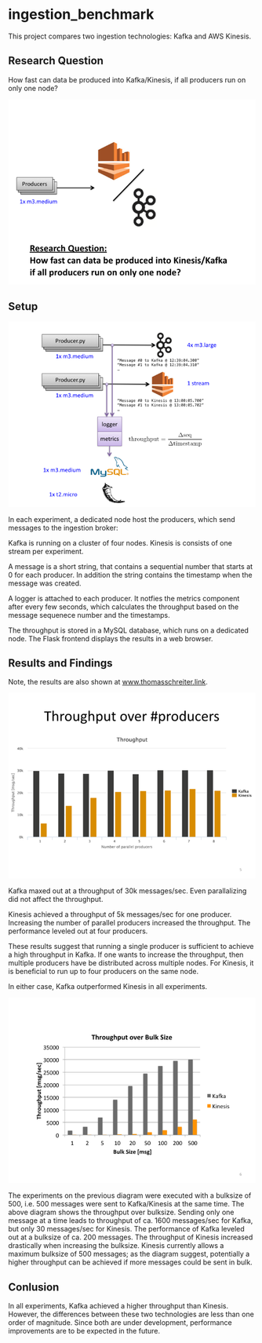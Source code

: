 # ingestion_benchmark
This project compares two ingestion technologies: Kafka and AWS Kinesis.

## Research Question
How fast can data be produced into Kafka/Kinesis, if all producers run on only one node?

![Research Question](img/ResearchQuestion.png)

## Setup

![Architecture](img/Architecture.png)

In each experiment, a dedicated node host the producers, which send messages to the ingestion broker:

Kafka is running on a cluster of four nodes. Kinesis is consists of one stream per experiment. 

A message is a short string, that contains a sequential number that starts at 0 for each producer. In addition the string contains the timestamp when the message was created. 

A logger is attached to each producer. It notfies the metrics component after every few seconds, which calculates the throughput based on the message sequenece number and the timestamps.

The throughput is stored in a MySQL database, which runs on a dedicated node. The Flask frontend displays the results in a web browser.

## Results and Findings
Note, the results are also shown at www.thomasschreiter.link. 

![Throughput over number of Producers](img/ThroughputProducers.png)

Kafka maxed out at a throughput of 30k messages/sec. Even parallalizing did not affect the throughput. 

Kinesis achieved a throughput of 5k messages/sec for one producer. Increasing the number of parallel producers increased the throughput. The performance leveled out at four producers.

These results suggest that running a single producer is sufficient to achieve a high throughput in Kafka. If one wants to increase the throughput, then multiple producers have be distributed across multiple nodes. For Kinesis, it is beneficial to run up to four producers on the same node. 

In either case, Kafka outperformed Kinesis in all experiments.

![Throughput over bulksize](img/ThroughputBulksize.png)

The experiments on the previous diagram were executed with a bulksize of 500, i.e. 500 messages were sent to Kafka/Kinesis at the same time. The above diagram shows the throughput over bulksize. Sending only one message at a time leads to throughput of ca. 1600 messages/sec for Kafka, but only 30 messages/sec for Kinesis. The performance of Kafka leveled out at a bulksize of ca. 200 messages. The throughput of Kinesis increased drastically when increasing the bulksize. Kinesis currently allows a maximum bulksize of 500 messages; as the diagram suggest, potentially a higher throughput can be achieved if more messages could be sent in bulk.

## Conlusion
In all experiments, Kafka achieved a higher throughput than Kinesis. However, the differences between these two technologies are less than one order of magnitude. Since both are under development, performance improvements are to be expected in the future.  